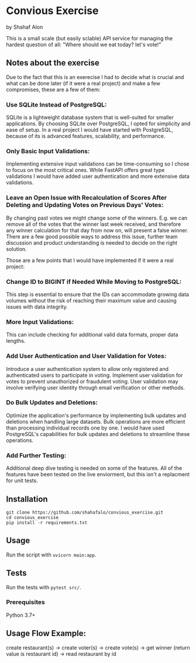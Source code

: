 # Convious Exercise

by Shahaf Alon

This is a small scale (but easily sclable) API service for managing the hardest question of all:
"Where should we eat today? let's vote!"


## Notes about the exercise

Due to the fact that this is an exerecise I had to decide what is crucial and what can be done later (if it were a real project) and make a few compromises, these are a few of them:

### Use SQLite Instead of PostgreSQL:

SQLite is a lightweight database system that is well-suited for smaller applications.
By choosing SQLite over PostgreSQL, I opted for simplicity and ease of setup.
In a real project I would have started with PostgreSQL, because of its is advanced features, scalability, and performance.

### Only Basic Input Validations:

Implementing extensive input validations can be time-consuming so I chose to focus on the most critical ones.
While FastAPI offers great type validations I would have added user authentication and more extensive data validations.

### Leave an Open Issue with Recalculation of Scores After Deleting and Updating Votes on Previous Days' Votes:

By changing past votes we might change some of the winners. E.g. we can remove all of the votes that the winner last week received, and therefore any winner calculation for that day from now on, will present a false winner.
There are a few good possible ways to address this issue, further team discussion and product understanding is needed to decide on the right solution.


Those are a few points that I would have implemented if it were a real project:

### Change ID to BIGINT if Needed While Moving to PostgreSQL:

This step is essential to ensure that the IDs can accommodate growing data volumes without the risk of reaching their maximum value and causing issues with data integrity.

### More Input Validations:

This can include checking for additional valid data formats, proper data lengths.

### Add User Authentication and User Validation for Votes:

Introduce a user authentication system to allow only registered and authenticated users to participate in voting. Implement user validation for votes to prevent unauthorized or fraudulent voting. User validation may involve verifying user identity through email verification or other methods.

### Do Bulk Updates and Deletions:

Optimize the application's performance by implementing bulk updates and deletions when handling large datasets. Bulk operations are more efficient than processing individual records one by one. I would have used PostgreSQL's capabilities for bulk updates and deletions to streamline these operations.

### Add Further Testing:

Additional deep dive testing is needed on some of the features. All of the features have been tested on the live enviorment, but this isn't a replacment for unit tests.


## Installation

```
git clone https://github.com/shahafalo/convious_exercise.git
cd convious_exercise
pip install -r requirements.txt
```

## Usage

Run the script with `uvicorn main:app`.  

## Tests

Run the tests with `pytest src/`.

### Prerequisites

Python 3.7+

## Usage Flow Example:

create restaurant(s) -> create voter(s) -> create vote(s) -> get winner (return value is restaurant id) -> read restaurant by id
